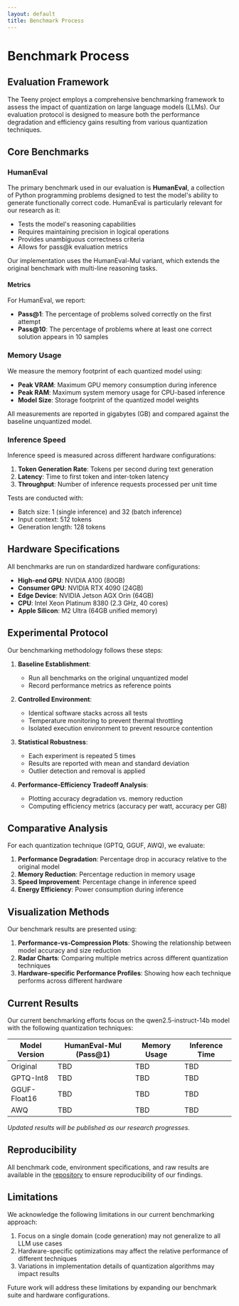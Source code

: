 ```yaml
---
layout: default
title: Benchmark Process
---
```


# Benchmark Process

## Evaluation Framework

The Teeny project employs a comprehensive benchmarking framework to assess the impact of quantization on large language models (LLMs). Our evaluation protocol is designed to measure both the performance degradation and efficiency gains resulting from various quantization techniques.

## Core Benchmarks

### HumanEval

The primary benchmark used in our evaluation is **HumanEval**, a collection of Python programming problems designed to test the model's ability to generate functionally correct code. HumanEval is particularly relevant for our research as it:

- Tests the model's reasoning capabilities
- Requires maintaining precision in logical operations
- Provides unambiguous correctness criteria
- Allows for pass@k evaluation metrics

Our implementation uses the HumanEval-Mul variant, which extends the original benchmark with multi-line reasoning tasks.

#### Metrics

For HumanEval, we report:

- **Pass@1**: The percentage of problems solved correctly on the first attempt
- **Pass@10**: The percentage of problems where at least one correct solution appears in 10 samples

### Memory Usage

We measure the memory footprint of each quantized model using:

- **Peak VRAM**: Maximum GPU memory consumption during inference
- **Peak RAM**: Maximum system memory usage for CPU-based inference
- **Model Size**: Storage footprint of the quantized model weights

All measurements are reported in gigabytes (GB) and compared against the baseline unquantized model.

### Inference Speed

Inference speed is measured across different hardware configurations:

1. **Token Generation Rate**: Tokens per second during text generation
2. **Latency**: Time to first token and inter-token latency
3. **Throughput**: Number of inference requests processed per unit time

Tests are conducted with:
- Batch size: 1 (single inference) and 32 (batch inference)
- Input context: 512 tokens
- Generation length: 128 tokens

## Hardware Specifications

All benchmarks are run on standardized hardware configurations:

- **High-end GPU**: NVIDIA A100 (80GB)
- **Consumer GPU**: NVIDIA RTX 4090 (24GB)
- **Edge Device**: NVIDIA Jetson AGX Orin (64GB)
- **CPU**: Intel Xeon Platinum 8380 (2.3 GHz, 40 cores)
- **Apple Silicon**: M2 Ultra (64GB unified memory)

## Experimental Protocol

Our benchmarking methodology follows these steps:

1. **Baseline Establishment**:
   - Run all benchmarks on the original unquantized model
   - Record performance metrics as reference points

2. **Controlled Environment**:
   - Identical software stacks across all tests
   - Temperature monitoring to prevent thermal throttling
   - Isolated execution environment to prevent resource contention

3. **Statistical Robustness**:
   - Each experiment is repeated 5 times
   - Results are reported with mean and standard deviation
   - Outlier detection and removal is applied

4. **Performance-Efficiency Tradeoff Analysis**:
   - Plotting accuracy degradation vs. memory reduction
   - Computing efficiency metrics (accuracy per watt, accuracy per GB)

## Comparative Analysis

For each quantization technique (GPTQ, GGUF, AWQ), we evaluate:

1. **Performance Degradation**: Percentage drop in accuracy relative to the original model
2. **Memory Reduction**: Percentage reduction in memory usage
3. **Speed Improvement**: Percentage change in inference speed
4. **Energy Efficiency**: Power consumption during inference

## Visualization Methods

Our benchmark results are presented using:

1. **Performance-vs-Compression Plots**: Showing the relationship between model accuracy and size reduction
2. **Radar Charts**: Comparing multiple metrics across different quantization techniques
3. **Hardware-specific Performance Profiles**: Showing how each technique performs across different hardware

## Current Results

Our current benchmarking efforts focus on the qwen2.5-instruct-14b model with the following quantization techniques:

| Model Version | HumanEval-Mul (Pass@1) | Memory Usage | Inference Time |
|---------------|------------------------|--------------|----------------|
| Original      | TBD                    | TBD          | TBD            |
| GPTQ-Int8     | TBD                    | TBD          | TBD            |
| GGUF-Float16  | TBD                    | TBD          | TBD            |
| AWQ           | TBD                    | TBD          | TBD            |

*Updated results will be published as our research progresses.*

## Reproducibility

All benchmark code, environment specifications, and raw results are available in the [repository](https://github.com/Thunderk3g/Teeny/tree/main/benchmarks) to ensure reproducibility of our findings.

## Limitations

We acknowledge the following limitations in our current benchmarking approach:

1. Focus on a single domain (code generation) may not generalize to all LLM use cases
2. Hardware-specific optimizations may affect the relative performance of different techniques
3. Variations in implementation details of quantization algorithms may impact results

Future work will address these limitations by expanding our benchmark suite and hardware configurations. 